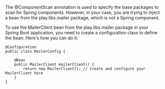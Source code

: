 
The @ComponentScan annotation is used to specify the base packages to scan for Spring components. However, in your case, you are trying to inject a bean from the play.libs.mailer package, which is not a Spring component.

To use the MailerClient bean from the play.libs.mailer package in your Spring Boot application, you need to create a configuration class to define the bean. Here's how you can do it:

```
@Configuration
public class MailerConfig {

    @Bean
    public MailerClient mailerClient() {
        return new MailerClient(); // Create and configure your MailerClient here
    }
}
```
